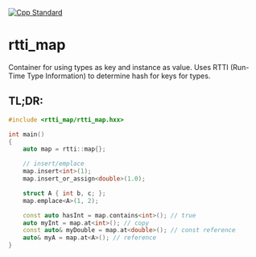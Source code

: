 [![Cpp Standard](https://img.shields.io/badge/C%2B%2B-20-blue.svg)](https://en.cppreference.com/w/cpp/20)

# rtti_map
Container for using types as key and instance as value. Uses RTTI (Run-Time Type Information) to determine hash for keys for types. 

## TL;DR:
```c++
#include <rtti_map/rtti_map.hxx>

int main() 
{
    auto map = rtti::map{};

    // insert/emplace
    map.insert<int>(1);
    map.insert_or_assign<double>(1.0);

    struct A { int b, c; };
    map.emplace<A>(1, 2);

    const auto hasInt = map.contains<int>(); // true
    auto myInt = map.at<int>(); // copy
    const auto& myDouble = map.at<double>(); // const reference
    auto& myA = map.at<A>(); // reference
}
```